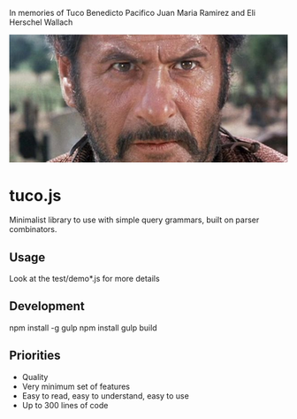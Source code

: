 In memories of Tuco Benedicto Pacifico Juan Maria Ramirez and Eli Herschel Wallach

![alt text](/img/eli_wallach.jpg?raw=true "Tuco Benedicto Pacifico Juan Maria Ramirez and Eli Herschel Wallach")

tuco.js
=======

Minimalist library to use with simple query grammars, built on parser combinators.

Usage
-----

Look at the test/demo*.js for more details

Development
-----------

npm install -g gulp
npm install
gulp build

Priorities
----------

* Quality
* Very minimum set of features
* Easy to read, easy to understand, easy to use
* Up to 300 lines of code
